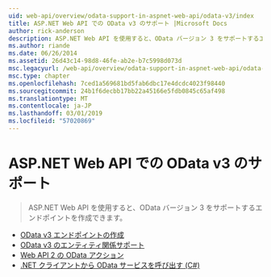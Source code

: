 ```yaml
---
uid: web-api/overview/odata-support-in-aspnet-web-api/odata-v3/index
title: ASP.NET Web API での OData v3 のサポート |Microsoft Docs
author: rick-anderson
description: ASP.NET Web API を使用すると、OData バージョン 3 をサポートするエンドポイントを作成できます。
ms.author: riande
ms.date: 06/26/2014
ms.assetid: 26d43c14-98d8-46fe-ab2e-b7c5998d073d
msc.legacyurl: /web-api/overview/odata-support-in-aspnet-web-api/odata-v3
msc.type: chapter
ms.openlocfilehash: 7ced1a569681bd5fab6dbc17e4dcdc4023f98440
ms.sourcegitcommit: 24b1f6decbb17bb22a45166e5fdb0845c65af498
ms.translationtype: MT
ms.contentlocale: ja-JP
ms.lasthandoff: 03/01/2019
ms.locfileid: "57020869"
---
```

<a name="supporting-odata-v3-in-aspnet-web-api"></a>ASP.NET Web API での OData v3 のサポート
====================
> ASP.NET Web API を使用すると、OData バージョン 3 をサポートするエンドポイントを作成できます。


- [OData v3 エンドポイントの作成](creating-an-odata-endpoint.md)
- [OData v3 のエンティティ関係サポート](working-with-entity-relations.md)
- [Web API 2 の OData アクション](odata-actions.md)
- [.NET クライアントから OData サービスを呼び出す (C#)](calling-an-odata-service-from-a-net-client.md)
